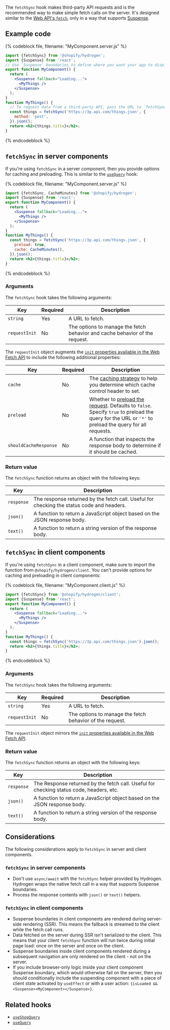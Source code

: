 <!-- This file is generated from source code in the Shopify/hydrogen repo. Edit the files in /packages/hydrogen/src/components/Image and run 'yarn generate-docs' at the root of this repo. For more information, refer to https://github.com/Shopify/shopify-dev/blob/main/content/internal/operations/reference-docs/hydrogen.md. -->

The `fetchSync` hook makes third-party API requests and is the recommended way to make simple fetch calls on the server. It's designed similar to the [Web API's `fetch`](https://developer.mozilla.org/en-US/docs/Web/API/fetch), only in a way that supports [Suspense](https://reactjs.org/docs/concurrent-mode-suspense.html).

## Example code

{% codeblock file, filename: "MyComponent.server.js" %}

```jsx
import {fetchSync} from '@shopify/hydrogen';
import {Suspense} from 'react';
// Use `Suspense` boundaries to define where you want your app to display a loading indicator while your data is being accessed.
export function MyComponent() {
  return (
    <Suspense fallback="Loading...">
      <MyThings />
    </Suspense>
  );
}
function MyThings() {
  // To request data from a third-party API, pass the URL to `fetchSync` along with any arguments.
  const things = fetchSync('https://3p.api.com/things.json', {
    method: 'post',
  }).json();
  return <h2>{things.title}</h2>;
}
```

{% endcodeblock %}

## `fetchSync` in server components

If you're using `fetchSync` in a server component, then you provide options for caching and preloading. This is similar to the [`useQuery`](/api/hydrogen/hooks/global/useQuery) hook:

{% codeblock file, filename: "MyComponent.server.js" %}

```jsx
import {fetchSync, CacheMinutes} from '@shopify/hydrogen';
import {Suspense} from 'react';
export function MyComponent() {
  return (
    <Suspense fallback="Loading...">
      <MyThings />
    </Suspense>
  );
}
function MyThings() {
  const things = fetchSync('https://3p.api.com/things.json', {
    preload: true,
    cache: CacheMinutes(),
  }).json();
  return <h2>{things.title}</h2>;
}
```

{% endcodeblock %}

### Arguments

The `fetchSync` hook takes the following arguments:

| Key           | Required | Description                                                                 |
| ------------- | -------- | --------------------------------------------------------------------------- |
| `string`      | Yes      | A URL to fetch.                                                             |
| `requestInit` | No       | The options to manage the fetch behavior and cache behavior of the request. |

The `requestInit` object augments the [`init` properties available in the Web Fetch API](https://developer.mozilla.org/en-US/docs/Web/API/Request/Request) to include the following additional properties:

| Key                   | Required | Description                                                                                                                                                                                                      |
| --------------------- | -------- | ---------------------------------------------------------------------------------------------------------------------------------------------------------------------------------------------------------------- |
| `cache`               | No       | The [caching strategy](/custom-storefronts/hydrogen/framework/cache#caching-strategies) to help you determine which cache control header to set.                                                                 |
| `preload`             | No       | Whether to [preload the request](/custom-storefronts/hydrogen/framework/preloaded-queries). Defaults to `false`. Specify `true` to preload the query for the URL or `'*'` to preload the query for all requests. |
| `shouldCacheResponse` | No       | A function that inspects the response body to determine if it should be cached.                                                                                                                                  |

### Return value

The `fetchSync` function returns an object with the following keys:

| Key        | Description                                                                               |
| ---------- | ----------------------------------------------------------------------------------------- |
| `response` | The response returned by the fetch call. Useful for checking the status code and headers. |
| `json()`   | A function to return a JavaScript object based on the JSON response body.                 |
| `text()`   | A function to return a string version of the response body.                               |

## `fetchSync` in client components

If you're using `fetchSync` in a client component, make sure to import the function from `@shopify/hydrogen/client`. You can't provide options for caching and preloading in client components:

{% codeblock file, filename: "MyComponent.client.js" %}

```jsx
import {fetchSync} from '@shopify/hydrogen/client';
import {Suspense} from 'react';
export function MyComponent() {
  return (
    <Suspense fallback="Loading...">
      <MyThings />
    </Suspense>
  );
}
function MyThings() {
  const things = fetchSync('https://3p.api.com/things.json').json();
  return <h2>{things.title}</h2>;
}
```

{% endcodeblock %}

### Arguments

The `fetchSync` hook takes the following arguments:

| Key           | Required | Description                                              |
| ------------- | -------- | -------------------------------------------------------- |
| `string`      | Yes      | A URL to fetch.                                          |
| `requestInit` | No       | The options to manage the fetch behavior of the request. |

The `requestInit` object mirrors the [`init` properties available in the Web Fetch API](https://developer.mozilla.org/en-US/docs/Web/API/Request/Request).

### Return value

The `fetchSync` function returns an object with the following keys:

| Key        | Description                                                                             |
| ---------- | --------------------------------------------------------------------------------------- |
| `response` | The Response returned by the fetch call. Useful for checking status code, headers, etc. |
| `json()`   | A function to return a JavaScript object based on the JSON response body.               |
| `text()`   | A function to return a string version of the response body.                             |

## Considerations

The following considerations apply to `fetchSync` in server and client components.

### `fetchSync` in server components

- Don't use `async/await` with the `fetchSync` helper provided by Hydrogen. Hydrogen wraps the native fetch call in a way that supports Suspense boundaries.
- Process the response contents with `json()` or `text()` helpers.

### `fetchSync` in client components

- Suspense boundaries in client components are rendered during server-side rendering (SSR). This means the fallback is streamed to the client while the fetch call runs.
- Data fetched on the server during SSR isn't serialized to the client. This means that your client `fetchSync` function will run twice during initial page load: once on the server and once on the client.
- Suspense boundaries inside client components rendered during a subsequent navigation are only rendered on the client - not on the server.
- If you include browser-only logic inside your client component Suspense boundary, which would otherwise fail on the server, then you should conditionally include the suspending component with a piece of client state activated by `useEffect` or with a user action: `{isLoaded && <Suspense><MyComponent></Suspense>}`.

## Related hooks

- [`useShopQuery`](/api/hydrogen/hooks/global/useshopquery)
- [`useQuery`](/api/hydrogen/hooks/global/usequery)
